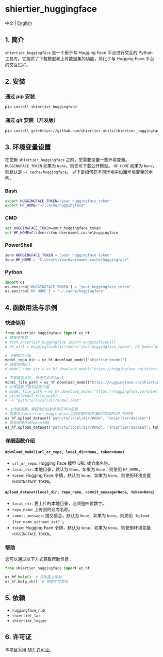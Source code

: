 # shiertier_huggingface

中文 | [English](https://github.com/shiertier-utils/shiertier_huggingface/blob/main/README_en.md)

## 1. 简介

`shiertier_huggingface` 是一个用于与 Hugging Face 平台进行交互的 Python 工具库。它提供了下载模型和上传数据集的功能，简化了与 Hugging Face 平台的交互过程。

## 2. 安装

### 通过 pip 安装

```bash
pip install shiertier_huggingface
```

### 通过 git 安装（开发版）

```bash
pip install git+https://github.com/shiertier-utils/shiertier_huggingface.git
```

## 3. 环境变量设置

在使用 `shiertier_huggingface` 之前，您需要设置一些环境变量。
`HUGGINGFACE_TOKEN` 如果为 `None`，则仅可下载公开模型。
`HF_HOME` 如果为 `None`，则默认是 `~/.cache/huggingface`。
以下是如何在不同环境中设置环境变量的示例。

### Bash

```bash
export HUGGINGFACE_TOKEN="your_huggingface_token"
export HF_HOME="~/.cache/huggingface"
```

### CMD

```cmd
set HUGGINGFACE_TOKEN=your_huggingface_token
set HF_HOME=C:\Users\YourUsername\.cache\huggingface
```

### PowerShell

```powershell
$env:HUGGINGFACE_TOKEN = "your_huggingface_token"
$env:HF_HOME = "C:\Users\YourUsername\.cache\huggingface"
```

### Python

```python
import os
os.environ['HUGGINGFACE_TOKEN'] = "your_huggingface_token"
os.environ['HF_HOME'] = "~/.cache/huggingface"
```

## 4. 函数用法与示例

### 快速使用

```python
from shiertier_huggingface import ez_hf
# 或者使用类
# from shiertier_huggingface import HuggingfaceUtil
# hf_util = HuggingfaceUtil(token="your_huggingface_token", hf_home="path/to/hf_home")

# 下载模型仓库
model_repo_dir = ez_hf.download_model("shiertier/model")
# 或者使用url
# model_repo_dir = ez_hf.download_model("https://huggingface.co/shiertier/model")

# 下载模型文件, 传递的必须为url
model_file_path = ez_hf.download_model("https://huggingface.co/shiertier/model/resolve/main/model.ckpt")
# 如果需要下载到指定位置
# model_file_path = ez_hf.download_model("https://huggingface.co/shiertier/model/resolve/main/model.ckpt", local_dir="path/to/local/dir")
# print(model_file_path)
# -> "path/to/local/dir/model.ckpt"

# 上传数据集，需要为四位数字字符串的目录
# 需要导入shiertier_huggingface之前设置环境变量HUGGINFACE_TOKEN
ez_hf.upload_dataset("path/to/local/dir/0000", "shiertier/dataset")
# 或者直接传递token参数
ez_hf.upload_dataset("path/to/local/dir/0000", "shiertier/dataset", token="your_huggingface_token")
```

### 详细函数介绍

#### `download_model(url_or_repo, local_dir=None, token=None)`

- `url_or_repo`: Hugging Face 模型 URL 或仓库名称。
- `local_dir`: 本地目录，默认为 `None`，如果为 `None`，则使用 `HF_HOME`。
- `token`: Hugging Face 令牌，默认为 `None`，如果为 `None`，则使用环境变量 `HUGGINGFACE_TOKEN`。

#### `upload_dataset(local_dir, repo_name, commit_message=None, token=None)`

- `local_dir`: 要上传的本地目录，必须是四位数字。
- `repo_name`: 上传到的仓库名称。
- `commit_message`: 提交信息，默认为 `None`，如果为 `None`，则使用 `'Upload {tar_name_without_ext}'`。
- `token`: Hugging Face 令牌，默认为 `None`，如果为 `None`，则使用环境变量 `HUGGINGFACE_TOKEN`。

### 帮助

您可以通过以下方式获取帮助信息：

```python
from shiertier_huggingface import ez_hf

ez_hf.help()  # 获取英文帮助
ez_hf.help_zh()  # 获取中文帮助
```

## 5. 依赖

- `huggingface_hub`
- `shiertier_tar`
- `shiertier_logger`

## 6. 许可证

本项目采用 [MIT 许可证](https://github.com/shiertier-utils/shiertier_huggingface/blob/main/LICENSE)。
